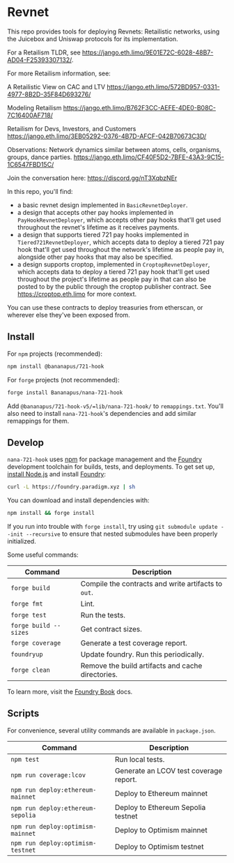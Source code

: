 # Revnet

This repo provides tools for deploying Revnets: Retailistic networks, using the Juicebox and Uniswap protocols for its implementation.

For a Retailism TLDR, see https://jango.eth.limo/9E01E72C-6028-48B7-AD04-F25393307132/.

For more Retailism information, see:

A Retailistic View on CAC and LTV
https://jango.eth.limo/572BD957-0331-4977-8B2D-35F84D693276/

Modeling Retailism
https://jango.eth.limo/B762F3CC-AEFE-4DE0-B08C-7C16400AF718/

Retailism for Devs, Investors, and Customers 
https://jango.eth.limo/3EB05292-0376-4B7D-AFCF-042B70673C3D/

Observations: Network dynamics similar between atoms, cells, organisms, groups, dance parties.
https://jango.eth.limo/CF40F5D2-7BFE-43A3-9C15-1C6547FBD15C/

Join the conversation here: https://discord.gg/nT3XqbzNEr

In this repo, you'll find:
- a basic revnet design implemented in `BasicRevnetDeployer`.
- a design that accepts other pay hooks implemented in `PayHookRevnetDeployer`, which accepts other pay hooks that'll get used throughout the revnet's lifetime as it receives payments.
- a design that supports tiered 721 pay hooks implemented in `Tiered721RevnetDeployer`, which accepts data to deploy a tiered 721 pay hook that'll get used throughout the network's lifetime as people pay in, alongside other pay hooks that may also be specified.
- a design supports croptop, implemented in `CroptopRevnetDeployer`, which accepts data to deploy a tiered 721 pay hook that'll get used throughout the project's lifetime as people pay in that can also be posted to by the public through the croptop publisher contract. See https://croptop.eth.limo for more context.

You can use these contracts to deploy treasuries from etherscan, or wherever else they've been exposed from.

## Install

For `npm` projects (recommended):

```bash
npm install @bananapus/721-hook
```

For `forge` projects (not recommended):

```bash
forge install Bananapus/nana-721-hook
```

Add `@bananapus/721-hook-v5/=lib/nana-721-hook/` to `remappings.txt`. You'll also need to install `nana-721-hook`'s dependencies and add similar remappings for them.

## Develop

`nana-721-hook` uses [npm](https://www.npmjs.com/) for package management and the [Foundry](https://github.com/foundry-rs/foundry) development toolchain for builds, tests, and deployments. To get set up, [install Node.js](https://nodejs.org/en/download) and install [Foundry](https://github.com/foundry-rs/foundry):

```bash
curl -L https://foundry.paradigm.xyz | sh
```

You can download and install dependencies with:

```bash
npm install && forge install
```

If you run into trouble with `forge install`, try using `git submodule update --init --recursive` to ensure that nested submodules have been properly initialized.

Some useful commands:

| Command               | Description                                         |
| --------------------- | --------------------------------------------------- |
| `forge build`         | Compile the contracts and write artifacts to `out`. |
| `forge fmt`           | Lint.                                               |
| `forge test`          | Run the tests.                                      |
| `forge build --sizes` | Get contract sizes.                                 |
| `forge coverage`      | Generate a test coverage report.                    |
| `foundryup`           | Update foundry. Run this periodically.              |
| `forge clean`         | Remove the build artifacts and cache directories.   |

To learn more, visit the [Foundry Book](https://book.getfoundry.sh/) docs.

## Scripts

For convenience, several utility commands are available in `package.json`.

| Command                           | Description                            |
| --------------------------------- | -------------------------------------- |
| `npm test`                        | Run local tests.                       |
| `npm run coverage:lcov`           | Generate an LCOV test coverage report. |
| `npm run deploy:ethereum-mainnet` | Deploy to Ethereum mainnet             |
| `npm run deploy:ethereum-sepolia` | Deploy to Ethereum Sepolia testnet     |
| `npm run deploy:optimism-mainnet` | Deploy to Optimism mainnet             |
| `npm run deploy:optimism-testnet` | Deploy to Optimism testnet             |